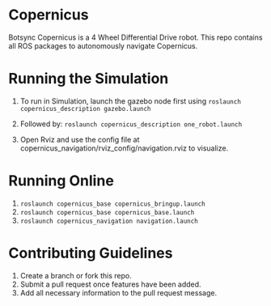 # Copernicus

Botsync Copernicus is a 4 Wheel Differential Drive robot. This repo contains all ROS packages to autonomously navigate Copernicus.

# Running the Simulation
1. To run in Simulation, launch the gazebo node first using
```roslaunch copernicus_description gazebo.launch```

2. Followed by:
```roslaunch copernicus_description one_robot.launch```

3. Open Rviz and use the config file at copernicus_navigation/rviz_config/navigation.rviz to visualize.

# Running Online
1. ```roslaunch copernicus_base copernicus_bringup.launch```
2. ```roslaunch copernicus_base copernicus_base.launch```
3. ```roslaunch copernicus_navigation navigation.launch```

# Contributing Guidelines
1. Create a branch or fork this repo.
2. Submit a pull request once features have been added.
3. Add all necessary information to the pull request message.

